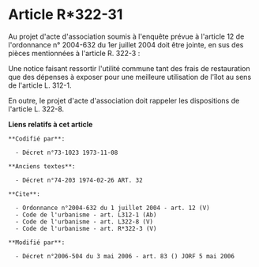 # Article R*322-31

Au projet d'acte d'association soumis à l'enquête prévue à l'article 12 de l'ordonnance n° 2004-632 du 1er juillet 2004 doit
être jointe, en sus des pièces mentionnées à l'article R. 322-3 : 

Une notice faisant ressortir l'utilité commune tant des frais de restauration que des dépenses à exposer pour une meilleure
utilisation de l'îlot au sens de l'article L. 312-1. 

En outre, le projet d'acte d'association doit rappeler les dispositions de l'article L. 322-8.

**Liens relatifs à cet article**

	**Codifié par**:

	  - Décret n°73-1023 1973-11-08

	**Anciens textes**:

	  - Décret n°74-203 1974-02-26 ART. 32

	**Cite**:

	  - Ordonnance n°2004-632 du 1 juillet 2004 - art. 12 (V)
	  - Code de l'urbanisme - art. L312-1 (Ab)
	  - Code de l'urbanisme - art. L322-8 (V)
	  - Code de l'urbanisme - art. R*322-3 (V)

	**Modifié par**:

	  - Décret n°2006-504 du 3 mai 2006 - art. 83 () JORF 5 mai 2006
